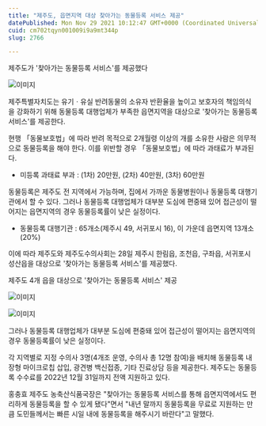 ```yaml
---
title: "제주도, 읍면지역 대상 찾아가는 동물등록 서비스 제공"
datePublished: Mon Nov 29 2021 10:12:47 GMT+0000 (Coordinated Universal Time)
cuid: cm702tqyn001009i9a9mt344p
slug: 2766

---
```



제주도가 '찾아가는 동물등록 서비스'를 제공했다

![이미지](https://cdn.hashnode.com/res/hashnode/image/upload/v1739253824068/5e1ef9ee-43e3-4290-8f52-8ebfd877237d.jpeg)

제주특별자치도는 유기ㆍ유실 반려동물의 소유자 반환율을 높이고 보호자의 책임의식을 강화하기 위해 동물등록 대행업체가 부족한 읍면지역을 대상으로 '찾아가는 동물등록 서비스'를 제공한다.

현행 「동물보호법」에 따라 반려 목적으로 2개월령 이상의 개를 소유한 사람은 의무적으로 동물등록을 해야 한다. 이를 위반할 경우 「동물보호법」에 따라 과태료가 부과된다.

* 미등록 과태료 부과 : (1차) 20만원, (2차) 40만원, (3차) 60만원

동물등록은 제주도 전 지역에서 가능하며, 집에서 가까운 동물병원이나 동물등록 대행기관에서 할 수 있다. 그러나 동물등록 대행업체가 대부분 도심에 편중돼 있어 접근성이 떨어지는 읍면지역의 경우 동물등록률이 낮은 실정이다.

* 동물등록 대행기관 : 65개소(제주시 49, 서귀포시 16), 이 가운데 읍면지역 13개소(20%)

이에 따라 제주도와 제주도수의사회는 28일 제주시 한림읍, 조천읍, 구좌읍, 서귀포시 성산읍을 대상으로 '찾아가는 동물등록 서비스'를 제공했다.

제주도 4개 읍을 대상으로 '찾아가는 동물등록 서비스' 제공

![이미지](https://cdn.hashnode.com/res/hashnode/image/upload/v1739253827393/44652337-c732-49af-9f2e-754d85312a4a.jpeg)

![이미지](https://cdn.hashnode.com/res/hashnode/image/upload/v1739253831650/eadd472f-28ef-4125-b70b-f1ece4f65801.jpeg)

그러나 동물등록 대행업체가 대부분 도심에 편중돼 있어 접근성이 떨어지는 읍면지역의 경우 동물등록률이 낮은 실정이다.

각 지역별로 지정 수의사 3명(4개조 운영, 수의사 총 12명 참여)을 배치해 동물등록 내장형 마이크로칩 삽입, 광견병 백신접종, 기타 진료상담 등을 제공한다. 제주도는 동물등록 수수료를 2022년 12월 31일까지 전액 지원하고 있다.

홍충효 제주도 농축산식품국장은 "찾아가는 동물등록 서비스를 통해 읍면지역에서도 편리하게 동물등록을 할 수 있게 됐다"면서 "내년 말까지 동물등록을 무료로 지원하는 만큼 도민들께서는 빠른 시일 내에 동물등록을 해주시기 바란다"고 말했다.
